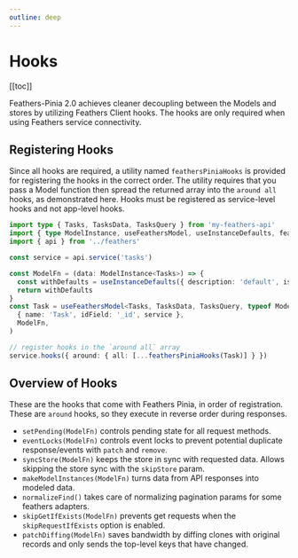 ```yaml
---
outline: deep
---
```


<script setup>
import BlockQuote from '../components/BlockQuote.vue'
</script>

# Hooks

[[toc]]

Feathers-Pinia 2.0 achieves cleaner decoupling between the Models and stores by utilizing Feathers Client hooks. The
hooks are only required when using Feathers service connectivity.

## Registering Hooks

Since all hooks are required, a utility named `feathersPiniaHooks` is provided for registering the hooks in the correct
order. The utility requires that you pass a Model function then spread the returned array into the `around all` hooks,
as demonstrated here. Hooks must be registered as service-level hooks and not app-level hooks.

<!--@include: ./types-notification.md-->

```ts
import type { Tasks, TasksData, TasksQuery } from 'my-feathers-api'
import { type ModelInstance, useFeathersModel, useInstanceDefaults, feathersPiniaHooks } from 'feathers-pinia'
import { api } from '../feathers'

const service = api.service('tasks')

const ModelFn = (data: ModelInstance<Tasks>) => {
  const withDefaults = useInstanceDefaults({ description: 'default', isComplete: false }, data)
  return withDefaults
}
const Task = useFeathersModel<Tasks, TasksData, TasksQuery, typeof ModelFn>(
  { name: 'Task', idField: '_id', service },
  ModelFn,
)

// register hooks in the `around all` array
service.hooks({ around: { all: [...feathersPiniaHooks(Task)] } })
```

## Overview of Hooks

These are the hooks that come with Feathers Pinia, in order of registration. These are `around` hooks, so they execute
in reverse order during responses.

- `setPending(ModelFn)` controls pending state for all request methods.
- `eventLocks(ModelFn)` controls event locks to prevent potential duplicate response/events with `patch` and `remove`.
- `syncStore(ModelFn)` keeps the store in sync with requested data. Allows skipping the store sync with the `skipStore`
  param.
- `makeModelInstances(ModelFn)` turns data from API responses into modeled data.
- `normalizeFind()` takes care of normalizing pagination params for some feathers adapters.
- `skipGetIfExists(ModelFn)` prevents get requests when the `skipRequestIfExists` option is enabled.
- `patchDiffing(ModelFn)` saves bandwidth by diffing clones with original records and only sends the top-level keys that
  have changed.
